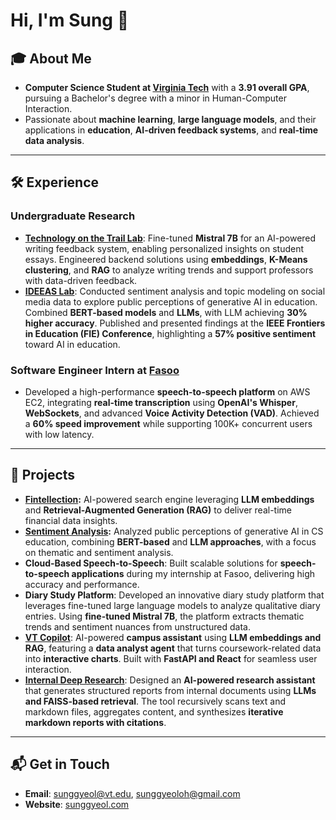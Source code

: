 # Hi, I'm Sung 👋

## 🎓 About Me
- **Computer Science Student at [Virginia Tech](https://www.vt.edu)** with a **3.91 overall GPA**, pursuing a Bachelor's degree with a minor in Human-Computer Interaction.  
- Passionate about **machine learning**, **large language models**, and their applications in **education**, **AI-driven feedback systems**, and **real-time data analysis**.  

---

## 🛠️ Experience
### **Undergraduate Research**  
- **[Technology on the Trail Lab](https://techonthetrail.net/)**: Fine-tuned **Mistral 7B** for an AI-powered writing feedback system, enabling personalized insights on student essays. Engineered backend solutions using **embeddings**, **K-Means clustering**, and **RAG** to analyze writing trends and support professors with data-driven feedback.  
- **[IDEEAS Lab](https://ideeaslab.com/members)**: Conducted sentiment analysis and topic modeling on social media data to explore public perceptions of generative AI in education. Combined **BERT-based models** and **LLMs**, with LLM achieving **30% higher accuracy**. Published and presented findings at the **IEEE Frontiers in Education (FIE) Conference**, highlighting a **57% positive sentiment** toward AI in education.

### **Software Engineer Intern** at [Fasoo](https://www.fasoo.com)  
- Developed a high-performance **speech-to-speech platform** on AWS EC2, integrating **real-time transcription** using **OpenAI's Whisper**, **WebSockets**, and advanced **Voice Activity Detection (VAD)**. Achieved a **60% speed improvement** while supporting 100K+ concurrent users with low latency.

---

## 🚀 Projects
- **[Fintellection](https://www.fintellection.com/):** AI-powered search engine leveraging **LLM embeddings** and **Retrieval-Augmented Generation (RAG)** to deliver real-time financial data insights.  
- **[Sentiment Analysis](https://drive.google.com/file/d/11kOgVhbbJl4VWWhbcMkipTIc5biywsip/view):** Analyzed public perceptions of generative AI in CS education, combining **BERT-based** and **LLM approaches**, with a focus on thematic and sentiment analysis.  
- **Cloud-Based Speech-to-Speech**: Built scalable solutions for **speech-to-speech applications** during my internship at Fasoo, delivering high accuracy and performance.
- **Diary Study Platform**: Developed an innovative diary study platform that leverages fine-tuned large language models to analyze qualitative diary entries. Using **fine-tuned Mistral 7B**, the platform extracts thematic trends and sentiment nuances from unstructured data.  
- **[VT Copilot](http://vtcopilot.com/)**: AI-powered **campus assistant** using **LLM embeddings and RAG**, featuring a **data analyst agent** that turns coursework-related data into **interactive charts**. Built with **FastAPI and React** for seamless user interaction.  
- **[Internal Deep Research](https://github.com/sunggyeol/internal-deep-research)**: Designed an **AI-powered research assistant** that generates structured reports from internal documents using **LLMs and FAISS-based retrieval**. The tool recursively scans text and markdown files, aggregates content, and synthesizes **iterative markdown reports with citations**.  
---

## 📬 Get in Touch
- **Email**: sunggyeol@vt.edu, sunggyeoloh@gmail.com
- **Website**: [sunggyeol.com](https://www.sunggyeol.com)  
